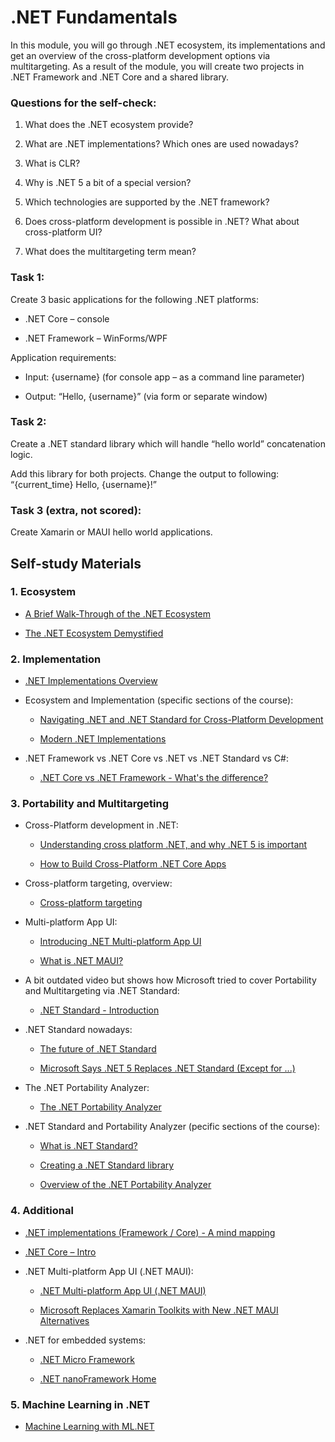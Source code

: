 # .NET Fundamentals

In this module, you will go through .NET ecosystem, its implementations and get an overview of the cross-platform development options via multitargeting. As a result of the module, you will create two projects in .NET Framework and .NET Core and a shared library.  

### Questions for the self-check:

1. What does the .NET ecosystem provide?

2. What are .NET implementations? Which ones are used nowadays?

3. What is CLR?

4. Why is .NET 5 a bit of a special version?

5. Which technologies are supported by the .NET framework?

6. Does cross-platform development is possible in .NET? What about cross-platform UI?

7. What does the multitargeting term mean?

### Task 1:

Create 3 basic applications for the following .NET platforms:

* .NET Core – console

* .NET Framework – WinForms/WPF

Application requirements:

* Input: {username} (for console app – as a command line parameter)

* Output: “Hello, {username}” (via form or separate window) 

### Task 2:  

Create a .NET standard library which will handle “hello world” concatenation logic. 

Add this library for both projects. Change the output to following: “{current_time} Hello, {username}!”

### Task 3 (extra, not scored): 

Create Xamarin or MAUI hello world applications.

## Self-study Materials

### 1. Ecosystem

* [A Brief Walk-Through of the .NET Ecosystem](https://dzone.com/articles/a-brief-walk-through-net-ecosystem)

* [The .NET Ecosystem Demystified](https://stackify.com/net-ecosystem-demystified)

### 2. Implementation

* [.NET Implementations Overview](https://docs.microsoft.com/en-us/dotnet/standard/components#net-implementations)

* Ecosystem and Implementation (specific sections of the course):

    *  [Navigating .NET and .NET Standard for Cross-Platform Development](https://www.linkedin.com/learning/navigating-dot-net-and-dot-net-standard-for-cross-platform-development/the-evolution-of-dot-net)

    *  [Modern .NET Implementations](https://www.linkedin.com/learning/navigating-dot-net-and-dot-net-standard-for-cross-platform-development/modern-dot-net-implementations)

* .NET Framework vs .NET Core vs .NET vs .NET Standard vs C#:

    * [.NET Core vs .NET Framework - What's the difference?](https://www.youtube.com/watch?v=79UWvR734wI)

### 3. Portability and Multitargeting

* Cross-Platform development in .NET:

    * [Understanding cross platform .NET, and why .NET 5 is important](https://www.fearofoblivion.com/understanding-cross-platform-NET-and-why-NET-5-is-important)

    * [How to Build Cross-Platform .NET Core Apps](https://stackify.com/cross-platform-net-core-apps)

* Cross-platform targeting, overview:

    * [Cross-platform targeting](https://docs.microsoft.com/en-us/dotnet/standard/library-guidance/cross-platform-targeting)

* Multi-platform App UI:

    * [Introducing .NET Multi-platform App UI](https://devblogs.microsoft.com/dotnet/introducing-net-multi-platform-app-ui)

    * [What is .NET MAUI?](https://docs.microsoft.com/en-us/dotnet/maui/what-is-maui)

* A bit outdated video but shows how Microsoft tried to cover Portability and Multitargeting via .NET Standard:

    * [.NET Standard - Introduction](https://www.youtube.com/watch?v=YI4MurjfMn8)

* .NET Standard nowadays:

    * [The future of .NET Standard](https://devblogs.microsoft.com/dotnet/the-future-of-net-standard)

    * [Microsoft Says .NET 5 Replaces .NET Standard (Except for ...)](https://visualstudiomagazine.com/articles/2020/09/16/net-standard-future.aspx)

* The .NET Portability Analyzer:

    * [The .NET Portability Analyzer](https://docs.microsoft.com/en-us/dotnet/standard/analyzers/portability-analyzer)

* .NET Standard and Portability Analyzer (pecific sections of the course):

    * [What is .NET Standard?](https://www.linkedin.com/learning/navigating-dot-net-and-dot-net-standard-for-cross-platform-development/what-is-dot-net-standard)

    * [Creating a .NET Standard library](https://www.linkedin.com/learning/navigating-dot-net-and-dot-net-standard-for-cross-platform-development/creating-a-dot-net-standard-library)

    * [Overview of the .NET Portability Analyzer](https://www.linkedin.com/learning/navigating-dot-net-and-dot-net-standard-for-cross-platform-development/overview-of-the-dot-net-portability-analyzer)

### 4. Additional

* [.NET implementations (Framework / Core) - A mind mapping](https://dev.to/cv/net-implementations-framework-core-a-mindmapping-1gol)

* [.NET Core – Intro](https://docs.microsoft.com/en-us/dotnet/core/introduction)

* .NET Multi-platform App UI (.NET MAUI):

    * [.NET Multi-platform App UI (.NET MAUI)](https://github.com/dotnet/maui)

    * [Microsoft Replaces Xamarin Toolkits with New .NET MAUI Alternatives](https://visualstudiomagazine.com/articles/2021/07/27/net-maui-kits.aspx)

* .NET for embedded systems:

    * [.NET Micro Framework](https://netmf.github.io/)

    * [.NET nanoFramework Home](https://github.com/nanoframework/Home)

### 5. Machine Learning in .NET

* [Machine Learning with ML.NET](https://www.linkedin.com/learning/machine-learning-with-ml-dot-net)

